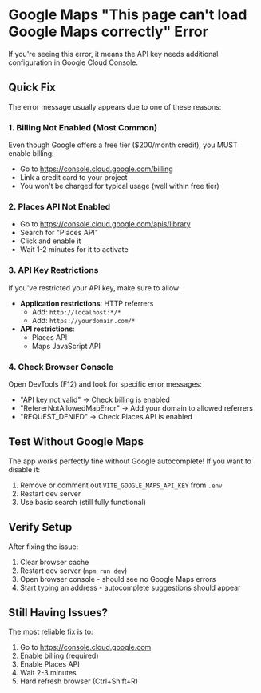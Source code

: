 # Google Maps "This page can't load Google Maps correctly" Error

If you're seeing this error, it means the API key needs additional configuration in Google Cloud Console.

## Quick Fix

The error message usually appears due to one of these reasons:

### 1. **Billing Not Enabled** (Most Common)
Even though Google offers a free tier ($200/month credit), you MUST enable billing:
- Go to https://console.cloud.google.com/billing
- Link a credit card to your project
- You won't be charged for typical usage (well within free tier)

### 2. **Places API Not Enabled**
- Go to https://console.cloud.google.com/apis/library
- Search for "Places API"
- Click and enable it
- Wait 1-2 minutes for it to activate

### 3. **API Key Restrictions**
If you've restricted your API key, make sure to allow:
- **Application restrictions**: HTTP referrers
  - Add: `http://localhost:*/*`
  - Add: `https://yourdomain.com/*`
- **API restrictions**:
  - Places API
  - Maps JavaScript API

### 4. **Check Browser Console**
Open DevTools (F12) and look for specific error messages:
- "API key not valid" → Check billing is enabled
- "RefererNotAllowedMapError" → Add your domain to allowed referrers
- "REQUEST_DENIED" → Check Places API is enabled

## Test Without Google Maps

The app works perfectly fine without Google autocomplete! If you want to disable it:

1. Remove or comment out `VITE_GOOGLE_MAPS_API_KEY` from `.env`
2. Restart dev server
3. Use basic search (still fully functional)

## Verify Setup

After fixing the issue:
1. Clear browser cache
2. Restart dev server (`npm run dev`)
3. Open browser console - should see no Google Maps errors
4. Start typing an address - autocomplete suggestions should appear

## Still Having Issues?

The most reliable fix is to:
1. Go to https://console.cloud.google.com
2. Enable billing (required)
3. Enable Places API
4. Wait 2-3 minutes
5. Hard refresh browser (Ctrl+Shift+R)
